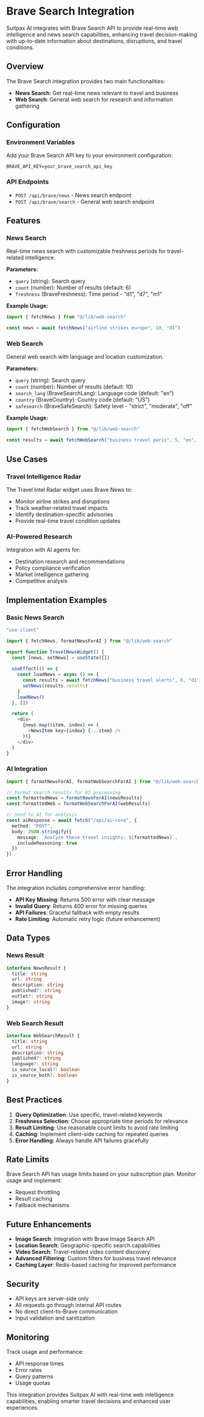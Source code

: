 # Brave Search Integration

Suitpax AI integrates with Brave Search API to provide real-time web intelligence and news search capabilities, enhancing travel decision-making with up-to-date information about destinations, disruptions, and travel conditions.

## Overview

The Brave Search integration provides two main functionalities:
- **News Search**: Get real-time news relevant to travel and business
- **Web Search**: General web search for research and information gathering

## Configuration

### Environment Variables

Add your Brave Search API key to your environment configuration:

```env
BRAVE_API_KEY=your_brave_search_api_key
```

### API Endpoints

- `POST /api/brave/news` - News search endpoint
- `POST /api/brave/search` - General web search endpoint

## Features

### News Search

Real-time news search with customizable freshness periods for travel-related intelligence.

**Parameters:**
- `query` (string): Search query
- `count` (number): Number of results (default: 6)
- `freshness` (BraveFreshness): Time period - "d1", "d7", "m1"

**Example Usage:**
```typescript
import { fetchNews } from "@/lib/web-search"

const news = await fetchNews("airline strikes europe", 10, "d1")
```

### Web Search

General web search with language and location customization.

**Parameters:**
- `query` (string): Search query
- `count` (number): Number of results (default: 10)
- `search_lang` (BraveSearchLang): Language code (default: "en")
- `country` (BraveCountry): Country code (default: "US")
- `safesearch` (BraveSafeSearch): Safety level - "strict", "moderate", "off"

**Example Usage:**
```typescript
import { fetchWebSearch } from "@/lib/web-search"

const results = await fetchWebSearch("business travel paris", 5, "en", "FR", "moderate")
```

## Use Cases

### Travel Intelligence Radar

The Travel Intel Radar widget uses Brave News to:
- Monitor airline strikes and disruptions
- Track weather-related travel impacts
- Identify destination-specific advisories
- Provide real-time travel condition updates

### AI-Powered Research

Integration with AI agents for:
- Destination research and recommendations
- Policy compliance verification
- Market intelligence gathering
- Competitive analysis

## Implementation Examples

### Basic News Search
```typescript
"use client"

import { fetchNews, formatNewsForAI } from "@/lib/web-search"

export function TravelNewsWidget() {
  const [news, setNews] = useState([])
  
  useEffect(() => {
    const loadNews = async () => {
      const results = await fetchNews("business travel alerts", 6, "d1")
      setNews(results.results)
    }
    loadNews()
  }, [])

  return (
    <div>
      {news.map((item, index) => (
        <NewsItem key={index} {...item} />
      ))}
    </div>
  )
}
```

### AI Integration
```typescript
import { formatNewsForAI, formatWebSearchForAI } from "@/lib/web-search"

// Format search results for AI processing
const formattedNews = formatNewsForAI(newsResults)
const formattedWeb = formatWebSearchForAI(webResults)

// Send to AI for analysis
const aiResponse = await fetch("/api/ai-core", {
  method: "POST",
  body: JSON.stringify({
    message: `Analyze these travel insights: ${formattedNews}`,
    includeReasoning: true
  })
})
```

## Error Handling

The integration includes comprehensive error handling:

- **API Key Missing**: Returns 500 error with clear message
- **Invalid Query**: Returns 400 error for missing queries
- **API Failures**: Graceful fallback with empty results
- **Rate Limiting**: Automatic retry logic (future enhancement)

## Data Types

### News Result
```typescript
interface NewsResult {
  title: string
  url: string
  description: string
  published?: string
  outlet?: string
  image?: string
}
```

### Web Search Result
```typescript
interface WebSearchResult {
  title: string
  url: string
  description: string
  published?: string
  language?: string
  is_source_local?: boolean
  is_source_both?: boolean
}
```

## Best Practices

1. **Query Optimization**: Use specific, travel-related keywords
2. **Freshness Selection**: Choose appropriate time periods for relevance
3. **Result Limiting**: Use reasonable count limits to avoid rate limiting
4. **Caching**: Implement client-side caching for repeated queries
5. **Error Handling**: Always handle API failures gracefully

## Rate Limits

Brave Search API has usage limits based on your subscription plan. Monitor usage and implement:
- Request throttling
- Result caching
- Fallback mechanisms

## Future Enhancements

- **Image Search**: Integration with Brave Image Search API
- **Location Search**: Geographic-specific search capabilities
- **Video Search**: Travel-related video content discovery
- **Advanced Filtering**: Custom filters for business travel relevance
- **Caching Layer**: Redis-based caching for improved performance

## Security

- API keys are server-side only
- All requests go through internal API routes
- No direct client-to-Brave communication
- Input validation and sanitization

## Monitoring

Track usage and performance:
- API response times
- Error rates
- Query patterns
- Usage quotas

This integration provides Suitpax AI with real-time web intelligence capabilities, enabling smarter travel decisions and enhanced user experiences.